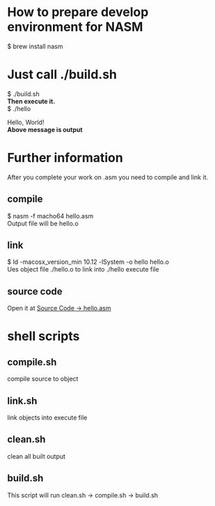 # How to prepare develop environment for NASM
\$ brew install nasm  
# Just call ./build.sh
\$ ./build.sh  
**Then execute it.**  
\$ ./hello  

Hello, World!  
**Above message is output**

# Further information  
After you complete your work on .asm you need to compile and link it.  
## compile
\$ nasm -f macho64 hello.asm    
Output file will be hello.o   
## link
\$ ld -macosx_version_min 10.12 -lSystem -o hello hello.o  
Ues object file ./hello.o to link into ./hello execute file  
## source code
Open it at [Source Code -> hello.asm](hello.asm)  

# shell scripts
## compile.sh
compile source to object   
## link.sh
link objects into execute file    
## clean.sh  
clean all built output  
## build.sh  
This script will run clean.sh -> compile.sh -> build.sh  

